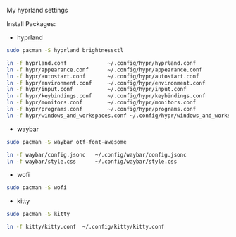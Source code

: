 My hyprland settings

Install Packages:

* hyprland
```bash
sudo pacman -S hyprland brightnessctl
```
```bash
ln -f hyprland.conf             ~/.config/hypr/hyprland.conf
ln -f hypr/appearance.conf      ~/.config/hypr/appearance.conf
ln -f hypr/autostart.conf       ~/.config/hypr/autostart.conf
ln -f hypr/environment.conf     ~/.config/hypr/environment.conf
ln -f hypr/input.conf           ~/.config/hypr/input.conf
ln -f hypr/keybindings.conf     ~/.config/hypr/keybindings.conf
ln -f hypr/monitors.conf        ~/.config/hypr/monitors.conf
ln -f hypr/programs.conf        ~/.config/hypr/programs.conf
ln -f hypr/windows_and_workspaces.conf ~/.config/hypr/windows_and_workspaces.conf
```

* waybar
```bash
sudo pacman -S waybar otf-font-awesome
```
```bash
ln -f waybar/config.jsonc   ~/.config/waybar/config.jsonc
ln -f waybar/style.css      ~/.config/waybar/style.css
```

* wofi
```bash
sudo pacman -S wofi
```

* kitty
```bash
sudo pacman -S kitty
```
```bash
ln -f kitty/kitty.conf  ~/.config/kitty/kitty.conf
```